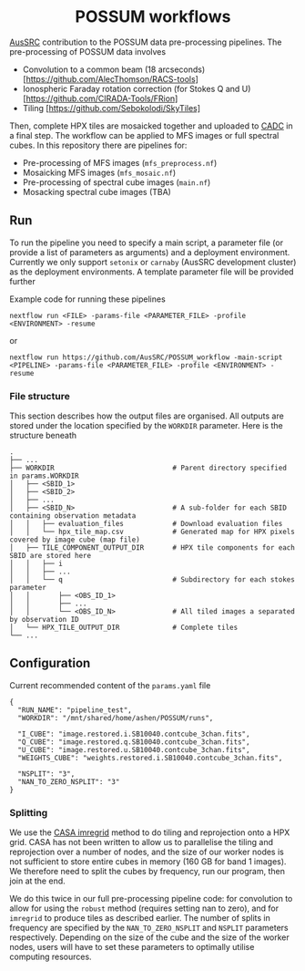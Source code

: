 <h1 align="center"><a>POSSUM workflows</a></h1>

[AusSRC](https://aussrc.org) contribution to the POSSUM data pre-processing pipelines. The pre-processing of POSSUM data involves

* Convolution to a common beam (18 arcseconds) [https://github.com/AlecThomson/RACS-tools]
* Ionospheric Faraday rotation correction (for Stokes Q and U) [https://github.com/CIRADA-Tools/FRion]
* Tiling [https://github.com/Sebokolodi/SkyTiles]

Then, complete HPX tiles are mosaicked together and uploaded to [CADC](https://www.cadc-ccda.hia-iha.nrc-cnrc.gc.ca/en/) in a final step. The workflow can be applied to MFS images or full spectral cubes. In this repository there are pipelines for:

* Pre-processing of MFS images (`mfs_preprocess.nf`)
* Mosaicking MFS images (`mfs_mosaic.nf`)
* Pre-processing of spectral cube images (`main.nf`)
* Mosacking spectral cube images (TBA)

## Run

To run the pipeline you need to specify a main script, a parameter file (or provide a list of parameters as arguments) and a deployment environment. Currently we only support `setonix` or `carnaby` (AusSRC development cluster) as the deployment environments. A template parameter file will be provided further

Example code for running these pipelines

```
nextflow run <FILE> -params-file <PARAMETER_FILE> -profile <ENVIRONMENT> -resume
```

or

```
nextflow run https://github.com/AusSRC/POSSUM_workflow -main-script <PIPELINE> -params-file <PARAMETER_FILE> -profile <ENVIRONMENT> -resume
```

### File structure

This section describes how the output files are organised. All outputs are stored under the location specified by the `WORKDIR` parameter. Here is the structure beneath

```
.
├── ...
├── WORKDIR                             # Parent directory specified in params.WORKDIR
│   ├── <SBID_1>
│   ├── <SBID_2>
│   ├── ...
│   ├── <SBID_N>                        # A sub-folder for each SBID containing observation metadata
│   │   ├── evaluation_files            # Download evaluation files
│   │   └── hpx_tile_map.csv            # Generated map for HPX pixels covered by image cube (map file)
│   ├── TILE_COMPONENT_OUTPUT_DIR       # HPX tile components for each SBID are stored here
│   │   ├── i
│   │   ├── ...
│   │   └── q                           # Subdirectory for each stokes parameter
│   │       ├── <OBS_ID_1>
│   │       ├── ...
│   │       └── <OBS_ID_N>              # All tiled images a separated by observation ID
│   └── HPX_TILE_OUTPUT_DIR             # Complete tiles
└── ...
```

## Configuration

Current recommended content of the `params.yaml` file

```
{
  "RUN_NAME": "pipeline_test",
  "WORKDIR": "/mnt/shared/home/ashen/POSSUM/runs",

  "I_CUBE": "image.restored.i.SB10040.contcube_3chan.fits",
  "Q_CUBE": "image.restored.q.SB10040.contcube_3chan.fits",
  "U_CUBE": "image.restored.u.SB10040.contcube_3chan.fits",
  "WEIGHTS_CUBE": "weights.restored.i.SB10040.contcube_3chan.fits",

  "NSPLIT": "3",
  "NAN_TO_ZERO_NSPLIT": "3"
}
```

### Splitting

We use the [CASA imregrid](https://casadocs.readthedocs.io/en/v6.2.0/_modules/casatasks/analysis/imregrid.html) method to do tiling and reprojection onto a HPX grid. CASA has not been written to allow us to parallelise the tiling and reprojection over a number of nodes, and the size of our worker nodes is not sufficient to store entire cubes in memory (160 GB for band 1 images). We therefore need to split the cubes by frequency, run our program, then join at the end.

We do this twice in our full pre-processing pipeline code: for convolution to allow for using the `robust` method (requires setting nan to zero), and for `imregrid` to produce tiles as described earlier. The number of splits in frequency are specified by the `NAN_TO_ZERO_NSPLIT` and `NSPLIT` parameters respectively. Depending on the size of the cube and the size of the worker nodes, users will have to set these parameters to optimally utilise computing resources.

